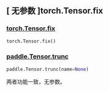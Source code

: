 ## [ 无参数 ]torch.Tensor.fix

### [torch.Tensor.fix](https://pytorch.org/docs/stable/generated/torch.Tensor.fix.html?highlight=fix#torch.Tensor.fix)

```python
torch.Tensor.fix()
```

### [paddle.Tensor.trunc](https://www.paddlepaddle.org.cn/documentation/docs/zh/api/paddle/Tensor_cn.html#trunc-name-none)

```python
paddle.Tensor.trunc(name=None)
```

两者功能一致，无参数。
